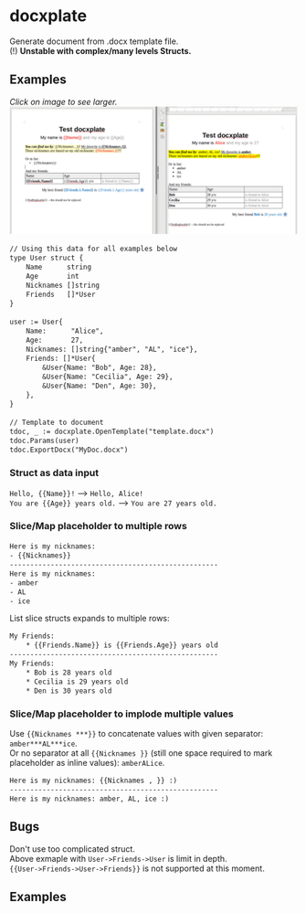# docxplate
Generate document from .docx template file.  
(!) **Unstable with complex/many levels Structs.**

## Examples
*Click on image to see larger.*
[![docxplate preview](./images/preview.png)](/images/preview.png)


    // Using this data for all examples below
    type User struct {
		Name      string
		Age       int
		Nicknames []string
		Friends   []*User
	}

	user := User{
		Name:      "Alice",
		Age:       27,
		Nicknames: []string{"amber", "AL", "ice"},
		Friends: []*User{
			&User{Name: "Bob", Age: 28},
			&User{Name: "Cecilia", Age: 29},
			&User{Name: "Den", Age: 30},
		},
	}

    // Template to document
    tdoc, _ := docxplate.OpenTemplate("template.docx")
    tdoc.Params(user)
    tdoc.ExportDocx("MyDoc.docx")


### Struct as data input
`Hello, {{Name}}!` --> `Hello, Alice!`  
`You are {{Age}} years old.` --> `You are 27 years old.`

### Slice/Map placeholder to multiple rows

    Here is my nicknames:
    - {{Nicknames}}    
    ---------------------------------------------------
    Here is my nicknames:
    - amber
    - AL
    - ice

List slice structs expands to multiple rows:

    My Friends:
        * {{Friends.Name}} is {{Friends.Age}} years old
    ---------------------------------------------------
    My Friends:
        * Bob is 28 years old
        * Cecilia is 29 years old
        * Den is 30 years old

### Slice/Map placeholder to implode multiple values
Use `{{Nicknames ***}}` to concatenate values with given separator: `amber***AL***ice`.  
Or no separator at all `{{Nicknames }}` (still one space required to mark placeholder as inline values): `amberALice`.  

    Here is my nicknames: {{Nicknames , }} :)
    ---------------------------------------------------
    Here is my nicknames: amber, AL, ice :)



## Bugs
Don't use too complicated struct.  
Above exmaple with `User->Friends->User` is limit in depth.  
`{{User->Friends->User->Friends}}` is not supported at this moment.




## Examples
